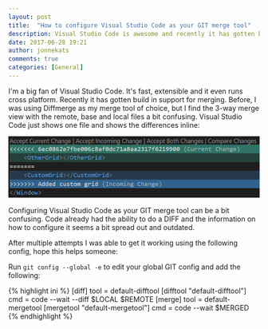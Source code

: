 ```yaml
---
layout: post
title:  "How to configure Visual Studio Code as your GIT merge tool"
description: Visual Studio Code is awesome and recently it has gotten build in support for merging.
date: 2017-06-28 19:21
author: jonnekats
comments: true
categories: [General]
---
```

I'm a big fan of Visual Studio Code. It's fast, extensible and it even runs cross platform. Recently it
has gotten build in support for merging. Before, I was using Diffmerge as my merge tool of choice, but I 
find the 3-way merge view with the remote, base and local files a bit confusing. Visual Studio Code just 
shows one file and shows the differences inline:

<!--more-->

![](/assets/images/codemerge.png)

Configuring Visual Studio Code as your GIT merge tool can be a bit confusing. Code already had the ability
to do a DIFF and the information on how to configure it seems a bit spread out and outdated.

After multiple attempts I was able to get it working using the following config, hope this helps someone:

Run `git config --global -e` to edit your global GIT config and add the following: 

{% highlight ini %}
[diff]
    tool = default-difftool
[difftool "default-difftool"]
    cmd = code --wait --diff $LOCAL $REMOTE
[merge]
    tool = default-mergetool
[mergetool "default-mergetool"]
    cmd = code --wait $MERGED
{% endhighlight %}